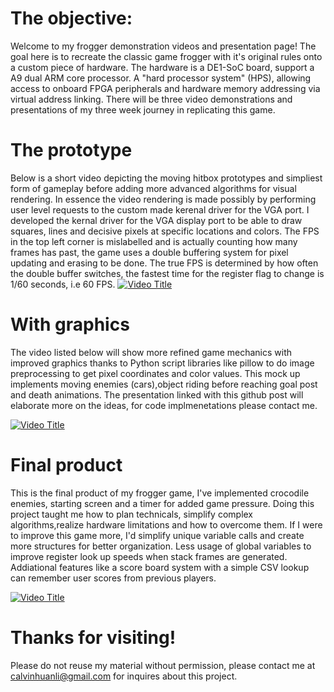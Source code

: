 # The objective:
Welcome to my frogger demonstration videos and presentation page! The goal here is to recreate the classic game frogger with it's original rules onto a custom piece of hardware. The hardware is a DE1-SoC board, support a A9 dual ARM core processor. A "hard processor system" (HPS), allowing access to onboard FPGA peripherals and hardware memory addressing via virtual address linking. There will be three video demonstrations and presentations of my three week journey in replicating this game.

# The prototype 
Below is a short video depicting the moving hitbox prototypes and simpliest form of gameplay before adding more advanced algorithms for visual rendering. In essence the video rendering is made possibly by performing user level requests to the custom made kerenal driver for the VGA port. I developed the kernal driver for the VGA display port to be able to draw squares, lines and decisive pixels at specific locations and colors. The FPS in the top left corner is mislabelled and is actually counting how many frames has past, the game uses a double buffering system for pixel updating and erasing to be done. The true FPS is determined by how often the double buffer switches, the fastest time for the register flag to change is 1/60 seconds, i.e 60 FPS.
[![Video Title](https://img.youtube.com/vi/uN19iK474-Y/0.jpg)](https://www.youtube.com/shorts/uN19iK474-Y)


# With graphics
The video listed below will show more refined game mechanics with improved graphics thanks to Python script libraries like pillow to do image preprocessing to get pixel coordinates and color values. This mock up implements moving enemies (cars),object riding before reaching goal post and death animations. The presentation linked with this github post will elaborate more on the ideas, for code implmenetations please contact me.

<!-- [![Video Title](https://img.youtube.com/vi/9m5iKHtU3EM-Y/0.jpg)](https://www.youtube.com/watch?v=9m5iKHtU3EM) -->
[![Video Title](https://img.youtube.com/vi/9m5iKHtU3EM/0.jpg)](https://www.youtube.com/watch?v=9m5iKHtU3EM)

# Final product
This is the final product of my frogger game, I've implemented crocodile enemies, starting screen and a timer for added game pressure. Doing this project taught me how to plan technicals, simplify complex algorithms,realize hardware limitations and how to overcome them. If I were to improve this game more, I'd simplify unique variable calls and create more structures for better organization. Less usage of global variables to improve register look up speeds when stack frames are generated. Addiational features like a score board system with a simple CSV lookup can remember user scores from previous players. 

[![Video Title](https://img.youtube.com/vi/_BJbuDWveT0/0.jpg)](https://www.youtube.com/shorts/_BJbuDWveT0)


# Thanks for visiting!
Please do not reuse my material without permission, please contact me at calvinhuanli@gmail.com for inquires about this project. 